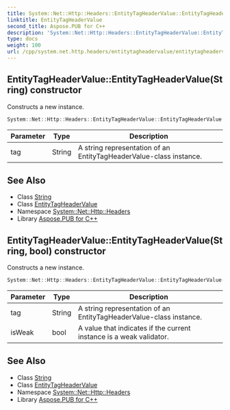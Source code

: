 ```yaml
---
title: System::Net::Http::Headers::EntityTagHeaderValue::EntityTagHeaderValue constructor
linktitle: EntityTagHeaderValue
second_title: Aspose.PUB for C++
description: 'System::Net::Http::Headers::EntityTagHeaderValue::EntityTagHeaderValue constructor. Constructs a new instance in C++.'
type: docs
weight: 100
url: /cpp/system.net.http.headers/entitytagheadervalue/entitytagheadervalue/
---
```

## EntityTagHeaderValue::EntityTagHeaderValue(String) constructor


Constructs a new instance.

```cpp
System::Net::Http::Headers::EntityTagHeaderValue::EntityTagHeaderValue(String tag)
```


| Parameter | Type | Description |
| --- | --- | --- |
| tag | String | A string representation of an EntityTagHeaderValue-class instance. |

## See Also

* Class [String](../../../system/string/)
* Class [EntityTagHeaderValue](../)
* Namespace [System::Net::Http::Headers](../../)
* Library [Aspose.PUB for C++](../../../)
## EntityTagHeaderValue::EntityTagHeaderValue(String, bool) constructor


Constructs a new instance.

```cpp
System::Net::Http::Headers::EntityTagHeaderValue::EntityTagHeaderValue(String tag, bool isWeak)
```


| Parameter | Type | Description |
| --- | --- | --- |
| tag | String | A string representation of an EntityTagHeaderValue-class instance. |
| isWeak | bool | A value that indicates if the current instance is a weak validator. |

## See Also

* Class [String](../../../system/string/)
* Class [EntityTagHeaderValue](../)
* Namespace [System::Net::Http::Headers](../../)
* Library [Aspose.PUB for C++](../../../)
